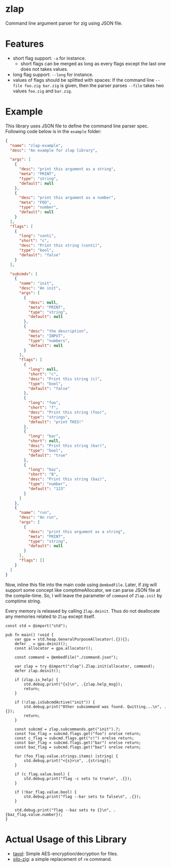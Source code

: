 # zlap
Command line argument parser for zig using JSON file.

# Features
- short flag support: `-a` for instance.
    - short flags can be merged as long as every flags except the last one does not takes values.
- long flag support: `--long` for instance.
- values of flags should be splitted with spaces:
  If the command line `--file foo.zig bar.zig` is given, then the parser parses `--file` takes
  two values `foo.zig` and `bar.zig`.

# Example
This library uses JSON file to define the command line parser spec.
Following code below is in the `example` folder:
```json
{
  "name": "zlap-example",
  "desc": "An example for zlap library",

  "args": [
    {
      "desc": "print this argument as a string",
      "meta": "PRINT",
      "type": "string",
      "default": null
    },
    {
      "desc": "print this argument as a number",
      "meta": "FOO",
      "type": "number",
      "default": null
    }
  ],
  "flags": [
    {
      "long": "conti",
      "short": "c",
      "desc": "Print this string (conti)",
      "type": "bool",
      "default": "false"
    }
  ],

  "subcmds": [
    {
      "name": "init",
      "desc": "An init",
      "args": [
        {
          "desc": null,
          "meta": "PRINT",
          "type": "string",
          "default": null
        },
        {
          "desc": "the description",
          "meta": "INPUT",
          "type": "numbers",
          "default": null
        }
      ],
      "flags": [
        {
          "long": null,
          "short": "c",
          "desc": "Print this string (c)",
          "type": "bool",
          "default": "false"
        },
        {
          "long": "foo",
          "short": "f",
          "desc": "Print this string (foo)",
          "type": "strings",
          "default": "print THIS!"
        },
        {
          "long": "bar",
          "short": null,
          "desc": "Print this string (bar)",
          "type": "bool",
          "default": "true"
        },
        {
          "long": "baz",
          "short": "B",
          "desc": "Print this string (baz)",
          "type": "number",
          "default": "123"
        }
      ]
    },
    {
      "name": "run",
      "desc": "An run",
      "args": [
        {
          "desc": "print this argument as a string",
          "meta": "PRINT",
          "type": "string",
          "default": null
        }
      ],
      "flags": []
    }
  ]
}
```

Now, inline this file into the main code using `@embedFile`. Later, if zig will support some
concept like comptimeAllocator, we can parse JSON file at the compile-time.
So, I will leave the parameter of `command` of `Zlap.init` by comptime string.

Every memory is released by calling `Zlap.deinit`. Thus do not deallocate any memories related to
`Zlap` except itself.

```zig
const std = @import("std");

pub fn main() !void {
    var gpa = std.heap.GeneralPurposeAllocator(.{}){};
    defer _ = gpa.deinit();
    const allocator = gpa.allocator();

    const command = @embedFile("./command.json");

    var zlap = try @import("zlap").Zlap.init(allocator, command);
    defer zlap.deinit();

    if (zlap.is_help) {
        std.debug.print("{s}\n", .{zlap.help_msg});
        return;
    }

    if (!zlap.isSubcmdActive("init")) {
        std.debug.print("Other subcommand was found. Quitting...\n", .{});
        return;
    }

    const subcmd = zlap.subcommands.get("init").?;
    const foo_flag = subcmd.flags.get("foo") orelse return;
    const c_flag = subcmd.flags.get("c!") orelse return;
    const bar_flag = subcmd.flags.get("bar") orelse return;
    const baz_flag = subcmd.flags.get("baz") orelse return;

    for (foo_flag.value.strings.items) |string| {
        std.debug.print("<{s}>\n", .{string});
    }

    if (c_flag.value.bool) {
        std.debug.print("flag -c sets to true\n", .{});
    }

    if (!bar_flag.value.bool) {
        std.debug.print("flag --bar sets to false\n", .{});
    }

    std.debug.print("flag --baz sets to {}\n", .{baz_flag.value.number});
}
```

# Actual Usage of this Library
- [tavol](https://github.com/e0328eric/tavol): Simple AES-encryption/decryption for files.
- [xilo-zig](https://github.com/e0328eric/xilo-zig): a simple replacement of `rm` command.
